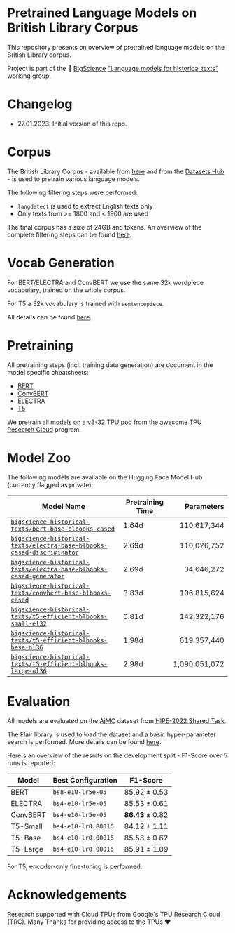 # Pretrained Language Models on British Library Corpus

This repository presents on overview of pretrained language models on the British Library corpus.

Project is part of the 🌼 [BigScience](https://bigscience.huggingface.co/) ["Language models for historical texts"](https://huggingface.co/bigscience-historical-texts) working group.

# Changelog

* 27.01.2023: Initial version of this repo.

# Corpus

The British Library Corpus - available from [here](https://data.bl.uk/digbks/db14.html) and from the [Datasets Hub](https://huggingface.co/datasets/blbooks) - is used to pretrain
various language models.

The following filtering steps were performed:

* `langdetect` is used to extract English texts only
* Only texts from >= 1800 and < 1900 are used

The final corpus has a size of 24GB and tokens. An overview of the complete filtering steps can be found [here](corpus.md).

# Vocab Generation

For BERT/ELECTRA and ConvBERT we use the same 32k wordpiece vocabulary, trained on the whole corpus.

For T5 a 32k vocabulary is trained with `sentencepiece`.

All details can be found [here](vocab.md).

# Pretraining

All pretraining steps (incl. training data generation) are document in the model specific cheatsheets:

* [BERT](pretraining_bert.md)
* [ConvBERT](pretraining_electra.md)
* [ELECTRA](pretraining_convbert.md)
* [T5](pretraining_t5.md)

We pretrain all models on a v3-32 TPU pod from the awesome [TPU Research Cloud](https://sites.research.google/trc/about/) program.

# Model Zoo

The following models are available on the Hugging Face Model Hub (currently flagged as private):

| Model Name                                                                                                                                                            | Pretraining Time | Parameters
| --------------------------------------------------------------------------------------------------------------------------------------------------------------------- | ---------------- | ------------:
| [`bigscience-historical-texts/bert-base-blbooks-cased`](https://huggingface.co/bigscience-historical-texts/bert-base-blbooks-cased)                                   | 1.64d            |   110,617,344
| [`bigscience-historical-texts/electra-base-blbooks-cased-discriminator`](https://huggingface.co/bigscience-historical-texts/electra-base-blbooks-cased-discriminator) | 2.69d            |   110,026,752
| [`bigscience-historical-texts/electra-base-blbooks-cased-generator`](https://huggingface.co/bigscience-historical-texts/electra-base-blbooks-cased-generator)         | 2.69d            |    34,646,272
| [`bigscience-historical-texts/convbert-base-blbooks-cased`](https://huggingface.co/bigscience-historical-texts/convbert-base-blbooks-cased)                           | 3.83d            |   106,815,624
| [`bigscience-historical-texts/t5-efficient-blbooks-small-el32`](https://huggingface.co/bigscience-historical-texts/t5-efficient-blbooks-small-el32)                   | 0.81d            |   142,322,176
| [`bigscience-historical-texts/t5-efficient-blbooks-base-nl36`](https://huggingface.co/bigscience-historical-texts/t5-efficient-blbooks-base-nl36)                     | 1.98d            |   619,357,440
| [`bigscience-historical-texts/t5-efficient-blbooks-large-nl36`](https://huggingface.co/bigscience-historical-texts/t5-efficient-blbooks-large-nl36)                   | 2.98d            | 1,090,051,072


# Evaluation

All models are evaluated on the [AjMC](https://github.com/hipe-eval/HIPE-2022-data/blob/main/documentation/README-ajmc.md) dataset from [HIPE-2022 Shared Task](https://hipe-eval.github.io/HIPE-2022/).

The Flair library is used to load the dataset and a basic hyper-parameter search is performed. More details can be found [here](flair-fine-tuning.md).

Here's an overview of the results on the development split - F1-Score over 5 runs is reported:

| Model    | Best Configuration  | F1-Score
| -------- | ------------------- | --------
| BERT     | `bs8-e10-lr5e-05`   | 85.92 ± 0.53
| ELECTRA  | `bs4-e10-lr5e-05`   | 85.53 ± 0.61
| ConvBERT | `bs4-e10-lr5e-05`   | **86.43** ± 0.82
| T5-Small | `bs4-e10-lr0.00016` | 84.12 ± 1.11
| T5-Base  | `bs4-e10-lr0.00016` | 85.58 ± 0.62
| T5-Large | `bs4-e10-lr0.00016` | 85.91 ± 1.09

For T5, encoder-only fine-tuning is performed.

# Acknowledgements

Research supported with Cloud TPUs from Google's TPU Research Cloud (TRC).
Many Thanks for providing access to the TPUs ❤️
